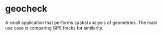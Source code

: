 # geocheck

A small application that performs spatial analysis of geometries. The main use case is comparing GPS tracks for similarity.


